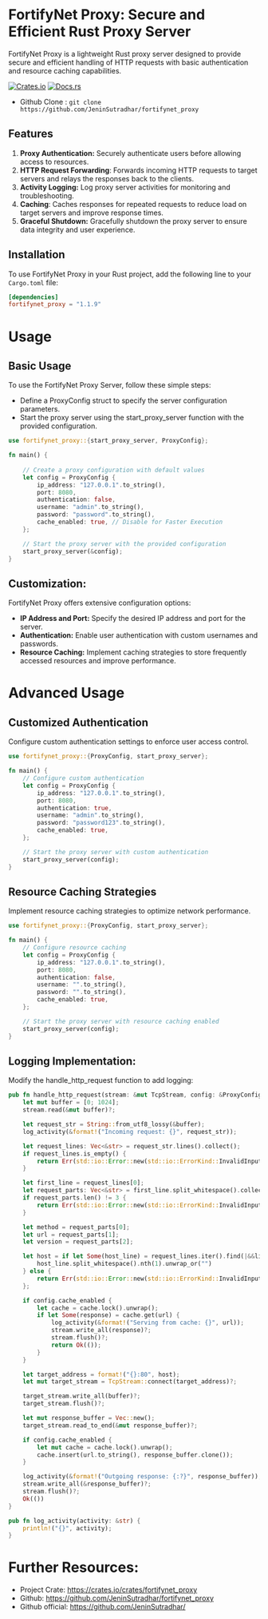 # FortifyNet Proxy: Secure and Efficient Rust Proxy Server

FortifyNet Proxy is a lightweight Rust proxy server designed to provide secure and efficient handling of HTTP requests with basic authentication and resource caching capabilities.

[![Crates.io](https://img.shields.io/crates/v/fortifynet_proxy.svg)](https://crates.io/crates/fortifynet_proxy)
[![Docs.rs](https://docs.rs/fortifynet_proxy/badge.svg)](https://docs.rs/fortifynet_proxy)
- Github Clone : `git clone https://github.com/JeninSutradhar/fortifynet_proxy`

## Features

1. **Proxy Authentication:** Securely authenticate users before allowing access to resources.
2. **HTTP Request Forwarding**: Forwards incoming HTTP requests to target servers and relays the responses back to the clients.
3. **Activity Logging:** Log proxy server activities for monitoring and troubleshooting.
4. **Caching**: Caches responses for repeated requests to reduce load on target servers and improve response times.
5. **Graceful Shutdown:** Gracefully shutdown the proxy server to ensure data integrity and user experience.


## Installation

To use FortifyNet Proxy in your Rust project, add the following line to your `Cargo.toml` file:

```toml
[dependencies]
fortifynet_proxy = "1.1.9"
```

# Usage

## Basic Usage
To use the FortifyNet Proxy Server, follow these simple steps:

- Define a ProxyConfig struct to specify the server configuration parameters.
- Start the proxy server using the start_proxy_server function with the provided configuration.

```rust
use fortifynet_proxy::{start_proxy_server, ProxyConfig};

fn main() {
    
    // Create a proxy configuration with default values
    let config = ProxyConfig {
        ip_address: "127.0.0.1".to_string(),
        port: 8080,
        authentication: false,
        username: "admin".to_string(),
        password: "password".to_string(),
        cache_enabled: true, // Disable for Faster Execution
    };

    // Start the proxy server with the provided configuration
    start_proxy_server(&config);
}
```
## Customization:
FortifyNet Proxy offers extensive configuration options:

- **IP Address and Port:** Specify the desired IP address and port for the server.
- **Authentication:** Enable user authentication with custom usernames and passwords.
- **Resource Caching:** Implement caching strategies to store frequently accessed resources and improve performance.


# Advanced Usage

## Customized Authentication
Configure custom authentication settings to enforce user access control.

```rust
use fortifynet_proxy::{ProxyConfig, start_proxy_server};

fn main() {
    // Configure custom authentication
    let config = ProxyConfig {
        ip_address: "127.0.0.1".to_string(),
        port: 8080,
        authentication: true,
        username: "admin".to_string(),
        password: "password123".to_string(),
        cache_enabled: true,
    };

    // Start the proxy server with custom authentication
    start_proxy_server(config);
}
```

## Resource Caching Strategies
Implement resource caching strategies to optimize network performance.

```rust
use fortifynet_proxy::{ProxyConfig, start_proxy_server};

fn main() {
    // Configure resource caching
    let config = ProxyConfig {
        ip_address: "127.0.0.1".to_string(),
        port: 8080,
        authentication: false,
        username: "".to_string(),
        password: "".to_string(),
        cache_enabled: true,
    };

    // Start the proxy server with resource caching enabled
    start_proxy_server(config);
}
```

## Logging Implementation:
Modify the handle_http_request function to add logging:

```rust
pub fn handle_http_request(stream: &mut TcpStream, config: &ProxyConfig, cache: Arc<Mutex<HashMap<String, Vec<u8>>>>) -> std::io::Result<()> {
    let mut buffer = [0; 1024];
    stream.read(&mut buffer)?;

    let request_str = String::from_utf8_lossy(&buffer);
    log_activity(&format!("Incoming request: {}", request_str));

    let request_lines: Vec<&str> = request_str.lines().collect();
    if request_lines.is_empty() {
        return Err(std::io::Error::new(std::io::ErrorKind::InvalidInput, "Invalid HTTP request"));
    }

    let first_line = request_lines[0];
    let request_parts: Vec<&str> = first_line.split_whitespace().collect();
    if request_parts.len() != 3 {
        return Err(std::io::Error::new(std::io::ErrorKind::InvalidInput, "Invalid HTTP request line"));
    }

    let method = request_parts[0];
    let url = request_parts[1];
    let version = request_parts[2];

    let host = if let Some(host_line) = request_lines.iter().find(|&&line| line.starts_with("Host:")) {
        host_line.split_whitespace().nth(1).unwrap_or("")
    } else {
        return Err(std::io::Error::new(std::io::ErrorKind::InvalidInput, "No Host header found"));
    };

    if config.cache_enabled {
        let cache = cache.lock().unwrap();
        if let Some(response) = cache.get(url) {
            log_activity(&format!("Serving from cache: {}", url));
            stream.write_all(response)?;
            stream.flush()?;
            return Ok(());
        }
    }

    let target_address = format!("{}:80", host);
    let mut target_stream = TcpStream::connect(target_address)?;

    target_stream.write_all(buffer)?;
    target_stream.flush()?;

    let mut response_buffer = Vec::new();
    target_stream.read_to_end(&mut response_buffer)?;

    if config.cache_enabled {
        let mut cache = cache.lock().unwrap();
        cache.insert(url.to_string(), response_buffer.clone());
    }

    log_activity(&format!("Outgoing response: {:?}", response_buffer));
    stream.write_all(&response_buffer)?;
    stream.flush()?;
    Ok(())
}

pub fn log_activity(activity: &str) {
    println!("{}", activity);
}
```

# Further Resources:
- Project Crate: https://crates.io/crates/fortifynet_proxy
- Github: https://github.com/JeninSutradhar/fortifynet_proxy
- Github official: https://github.com/JeninSutradhar/